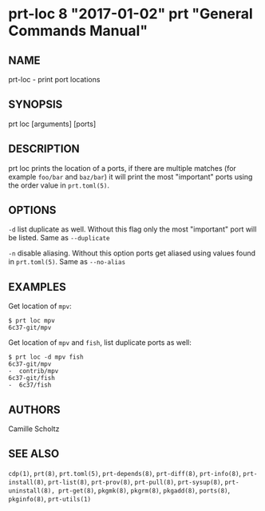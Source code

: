 # prt-loc 8 "2017-01-02" prt "General Commands Manual"

## NAME

prt-loc - print port locations


## SYNOPSIS

prt loc [arguments] [ports]


## DESCRIPTION

prt loc prints the location of a ports, if there are multiple matches (for example 
`foo/bar` and `baz/bar`) it will print the most "important" ports using the order
value in `prt.toml(5)`.


## OPTIONS

`-d` list duplicate as well. Without this flag only the most "important" port will be listed. Same as `--duplicate`

`-n` disable aliasing. Without this option ports get aliased using values found in `prt.toml(5)`. Same as `--no-alias`


## EXAMPLES

Get location of `mpv`:

```
$ prt loc mpv
6c37-git/mpv
```

Get location of `mpv` and `fish`, list duplicate ports as well:

```
$ prt loc -d mpv fish
6c37-git/mpv
-  contrib/mpv
6c37-git/fish
-  6c37/fish
```


## AUTHORS

Camille Scholtz


## SEE ALSO

`cdp(1)`, `prt(8)`, `prt.toml(5)`, `prt-depends(8)`, `prt-diff(8)`, `prt-info(8)`, `prt-install(8)`, 
`prt-list(8)`, `prt-prov(8)`, `prt-pull(8)`, `prt-sysup(8)`, `prt-uninstall(8), prt-get(8)`,
`pkgmk(8)`, `pkgrm(8)`, `pkgadd(8)`, `ports(8)`, `pkginfo(8)`, `prt-utils(1)`
